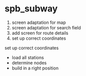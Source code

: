 # spb_subway

1. screen adaptation for map
2. screen adaptation for search field
3. add screen for route details 
4. set up correct coordinates

set up correct coordinates
- load all stations
- determine nodes
- build in a right position



